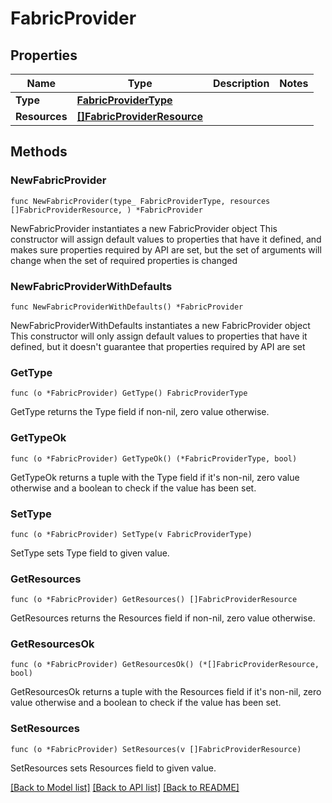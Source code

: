 # FabricProvider

## Properties

Name | Type | Description | Notes
------------ | ------------- | ------------- | -------------
**Type** | [**FabricProviderType**](FabricProviderType.md) |  | 
**Resources** | [**[]FabricProviderResource**](FabricProviderResource.md) |  | 

## Methods

### NewFabricProvider

`func NewFabricProvider(type_ FabricProviderType, resources []FabricProviderResource, ) *FabricProvider`

NewFabricProvider instantiates a new FabricProvider object
This constructor will assign default values to properties that have it defined,
and makes sure properties required by API are set, but the set of arguments
will change when the set of required properties is changed

### NewFabricProviderWithDefaults

`func NewFabricProviderWithDefaults() *FabricProvider`

NewFabricProviderWithDefaults instantiates a new FabricProvider object
This constructor will only assign default values to properties that have it defined,
but it doesn't guarantee that properties required by API are set

### GetType

`func (o *FabricProvider) GetType() FabricProviderType`

GetType returns the Type field if non-nil, zero value otherwise.

### GetTypeOk

`func (o *FabricProvider) GetTypeOk() (*FabricProviderType, bool)`

GetTypeOk returns a tuple with the Type field if it's non-nil, zero value otherwise
and a boolean to check if the value has been set.

### SetType

`func (o *FabricProvider) SetType(v FabricProviderType)`

SetType sets Type field to given value.


### GetResources

`func (o *FabricProvider) GetResources() []FabricProviderResource`

GetResources returns the Resources field if non-nil, zero value otherwise.

### GetResourcesOk

`func (o *FabricProvider) GetResourcesOk() (*[]FabricProviderResource, bool)`

GetResourcesOk returns a tuple with the Resources field if it's non-nil, zero value otherwise
and a boolean to check if the value has been set.

### SetResources

`func (o *FabricProvider) SetResources(v []FabricProviderResource)`

SetResources sets Resources field to given value.



[[Back to Model list]](../README.md#documentation-for-models) [[Back to API list]](../README.md#documentation-for-api-endpoints) [[Back to README]](../README.md)


